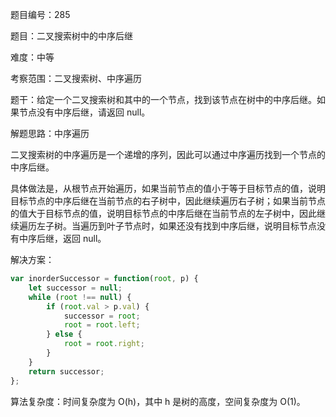 题目编号：285

题目：二叉搜索树中的中序后继

难度：中等

考察范围：二叉搜索树、中序遍历

题干：给定一个二叉搜索树和其中的一个节点，找到该节点在树中的中序后继。如果节点没有中序后继，请返回 null。

解题思路：中序遍历

二叉搜索树的中序遍历是一个递增的序列，因此可以通过中序遍历找到一个节点的中序后继。

具体做法是，从根节点开始遍历，如果当前节点的值小于等于目标节点的值，说明目标节点的中序后继在当前节点的右子树中，因此继续遍历右子树；如果当前节点的值大于目标节点的值，说明目标节点的中序后继在当前节点的左子树中，因此继续遍历左子树。当遍历到叶子节点时，如果还没有找到中序后继，说明目标节点没有中序后继，返回 null。

解决方案：

```javascript
var inorderSuccessor = function(root, p) {
    let successor = null;
    while (root !== null) {
        if (root.val > p.val) {
            successor = root;
            root = root.left;
        } else {
            root = root.right;
        }
    }
    return successor;
};
```

算法复杂度：时间复杂度为 O(h)，其中 h 是树的高度，空间复杂度为 O(1)。